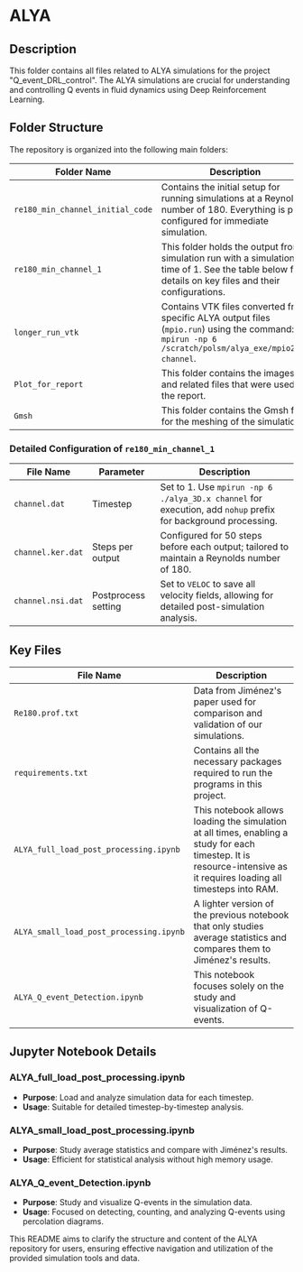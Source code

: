 # ALYA

## Description
This folder contains all files related to ALYA simulations for the project "Q_event_DRL_control". The ALYA simulations are crucial for understanding and controlling Q events in fluid dynamics using Deep Reinforcement Learning.

## Folder Structure
The repository is organized into the following main folders:

| Folder Name                         | Description |
|-------------------------------------|-------------|
| `re180_min_channel_initial_code`    | Contains the initial setup for running simulations at a Reynolds number of 180. Everything is pre-configured for immediate simulation. |
| `re180_min_channel_1`               | This folder holds the output from a simulation run with a simulation time of 1. See the table below for details on key files and their configurations. |
| `longer_run_vtk`                    | Contains VTK files converted from specific ALYA output files (`mpio.run`) using the command: `mpirun -np 6 /scratch/polsm/alya_exe/mpio2vtk channel`. |
| `Plot_for_report`                   | This folder contains the images and related files that were used in the report. |
| `Gmsh`                   | This folder contains the Gmsh files for the meshing of the simulations. |

### Detailed Configuration of `re180_min_channel_1`

| File Name          | Parameter           | Description |
|--------------------|---------------------|-------------|
| `channel.dat`      | Timestep            | Set to 1. Use `mpirun -np 6 ./alya_3D.x channel` for execution, add `nohup` prefix for background processing. |
| `channel.ker.dat`  | Steps per output    | Configured for 50 steps before each output; tailored to maintain a Reynolds number of 180. |
| `channel.nsi.dat`  | Postprocess setting | Set to `VELOC` to save all velocity fields, allowing for detailed post-simulation analysis. |

## Key Files

| File Name          | Description |
|--------------------|-------------|
| `Re180.prof.txt`   | Data from Jiménez's paper used for comparison and validation of our simulations. |
| `requirements.txt` | Contains all the necessary packages required to run the programs in this project. |
| `ALYA_full_load_post_processing.ipynb` | This notebook allows loading the simulation at all times, enabling a study for each timestep. It is resource-intensive as it requires loading all timesteps into RAM. |
| `ALYA_small_load_post_processing.ipynb` | A lighter version of the previous notebook that only studies average statistics and compares them to Jiménez's results. |
| `ALYA_Q_event_Detection.ipynb` | This notebook focuses solely on the study and visualization of Q-events. |

## Jupyter Notebook Details

### ALYA_full_load_post_processing.ipynb
- **Purpose**: Load and analyze simulation data for each timestep.
- **Usage**: Suitable for detailed timestep-by-timestep analysis.

### ALYA_small_load_post_processing.ipynb
- **Purpose**: Study average statistics and compare with Jiménez's results.
- **Usage**: Efficient for statistical analysis without high memory usage.

### ALYA_Q_event_Detection.ipynb
- **Purpose**: Study and visualize Q-events in the simulation data.
- **Usage**: Focused on detecting, counting, and analyzing Q-events using percolation diagrams.

This README aims to clarify the structure and content of the ALYA repository for users, ensuring effective navigation and utilization of the provided simulation tools and data.
